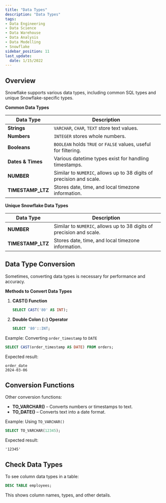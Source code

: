 ```yaml
---
title: "Data Types"
description: "Data Types"
tags: 
- Data Engineering
- Data Science
- Data Warehouse
- Data Analysis
- Data Modelling
- Snowflake
sidebar_position: 11
last_update:
  date: 1/15/2022
---
```


## Overview 

Snowflake supports various data types, including common SQL types and unique Snowflake-specific types.  

**Common Data Types**  

| Data Type        | Description |
|-----------------|-------------|
| **Strings**     | `VARCHAR`, `CHAR`, `TEXT` store text values. |
| **Numbers**     | `INTEGER` stores whole numbers. |
| **Booleans**    | `BOOLEAN` holds `TRUE` or `FALSE` values, useful for filtering. |
| **Dates & Times** | Various datetime types exist for handling timestamps. |
| **NUMBER**      | Similar to `NUMERIC`, allows up to 38 digits of precision and scale. |
| **TIMESTAMP_LTZ** | Stores date, time, and local timezone information. |

**Unique Snowflake Data Types**  

| Data Type        | Description |
|-----------------|-------------|
| **NUMBER**      | Similar to `NUMERIC`, allows up to 38 digits of precision and scale. |
| **TIMESTAMP_LTZ** | Stores date, time, and local timezone information. |


## Data Type Conversion  

Sometimes, converting data types is necessary for performance and accuracy.  

**Methods to Convert Data Types**  

1. **CAST() Function**  

    ```sql
    SELECT CAST('80' AS INT);
    ```

2. **Double Colon (::) Operator**  

    ```sql
    SELECT '80'::INT;
    ```


Example: Converting `order_timestamp` to `DATE`  

```sql
SELECT CAST(order_timestamp AS DATE) FROM orders;
```

Expected result:  

```
order_date  
2024-03-06  
```

## Conversion Functions  

Other conversion functions:

- **TO_VARCHAR()** – Converts numbers or timestamps to text.  
- **TO_DATE()** – Converts text into a date format.  

Example: Using `TO_VARCHAR()`  

```sql
SELECT TO_VARCHAR(12345);
```

Expected result:  

```
'12345'
```

## Check Data Types  

To see column data types in a table:  

```sql
DESC TABLE employees;
```  

This shows column names, types, and other details.